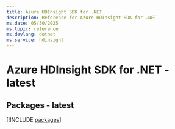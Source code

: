 ```yaml
---
title: Azure HDInsight SDK for .NET
description: Reference for Azure HDInsight SDK for .NET
ms.date: 05/30/2025
ms.topic: reference
ms.devlang: dotnet
ms.service: hdinsight
---
```

# Azure HDInsight SDK for .NET - latest
## Packages - latest
[!INCLUDE [packages](hdinsight-index.md)]